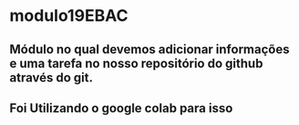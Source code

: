 # modulo19EBAC

## Módulo no qual devemos adicionar informações e uma tarefa no nosso repositório do github através do git.
## Foi Utilizando o google colab para isso
